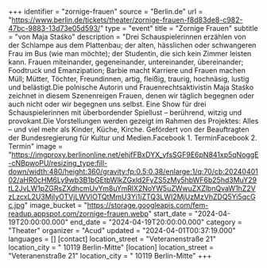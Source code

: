 +++
identifier = "zornige-frauen"
source = "Berlin.de"
url = "https://www.berlin.de/tickets/theater/zornige-frauen-f8d83de8-c982-47bc-9883-13d73e05d593/"
type = "event"
title = "Zornige Frauen"
subtitle = "von Maja Staśko"
description = "Drei Schauspielerinnen erzählen von der Schlampe aus dem Plattenbau; der alten, hässlichen oder schwangeren Frau im Bus (wie man möchte); der Studentin, die sich kein Zimmer leisten kann. Frauen miteinander, gegeneinander, untereinander, übereinander; Foodtruck und Emanzipation; Barbie macht Karriere und Frauen machen Müll; Mütter, Töchter, Freundinnen, artig, fleißig, traurig, hochnäsig, lustig und belästigt.Die polnische Autorin und Frauenrechtsaktivistin Maja Staśko zeichnet in diesem Szenenreigen Frauen, denen wir täglich begegnen oder auch nicht oder wir begegnen uns selbst. Eine Show für drei Schauspielerinnen mit überbordender Spiellust – berührend, witzig und provokant.Die Vorstellungen werden gezeigt im Rahmen des Projektes: Alles – und viel mehr als Kinder, Küche, Kirche. Gefördert von der Beauftragten der Bundesregierung für Kultur und Medien.Facebook 1. TerminFacebook 2. Termin"
image = "https://imgproxy.berlinonline.net/ehjfFBxDYX_yfsSGF9E6pN841xp5qNoggE-cNBpwoPU/resizing_type:fill-down/width:480/height:360/gravity:fp:0.5:0.38/enlarge:1/q:70/cb:2024040102/aHR0cHM6Ly9wb3B1bGEtbWlkZGxld2FyZS5zMy5hbWF6b25hd3MuY29tL2JvLW1pZGRsZXdhcmUvYm8uYmRlX2NoYW5uZWwuZXZlbnQvaW1hZ2VzLzcxL2U3MjIyOTVjLWVlOTQtMmU3Yi1jZTQ3LWI2MjUzMzVhZDQ5Yi5qcGc.jpg"
image_bucket = "https://storage.googleapis.com/fem-readup.appspot.com/zornige-frauen.webp"
start_date = "2024-04-19T20:00:00.000"
end_date = "2024-04-19T20:00:00.000"
category = "Theater"
organizer = "Acud"
updated = "2024-04-01T00:37:19.000"
languages = []
[contact]
location_street = "Veteranenstraße 21"
location_city = " 10119 Berlin-Mitte"
[location]
location_street = "Veteranenstraße 21"
location_city = " 10119 Berlin-Mitte"
+++